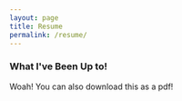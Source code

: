 ```yaml
---
layout: page
title: Resume
permalink: /resume/
---
```

### What I've Been Up to!

Woah! You can also download this as a pdf!
